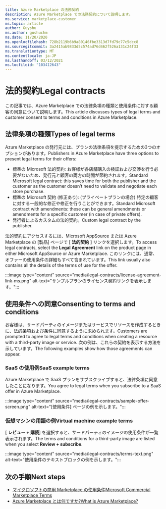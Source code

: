 ```yaml
---
title: Azure Marketplace の法務契約
description: Azure Marketplace での法務契約について説明します。
ms.service: marketplace-customer
ms.topic: article
author: Guyshu
ms.author: gushuchm
ms.date: 11/20/2020
ms.openlocfilehash: 728b2119b6b9a80146fbe3313d7fd79c77c5dcc8
ms.sourcegitcommit: 3a2415ab9833d5c574ad76d462f526a131c24f33
ms.translationtype: MT
ms.contentlocale: ja-JP
ms.lasthandoff: 03/12/2021
ms.locfileid: "103412643"
---
```

# <a name="legal-contracts"></a><span data-ttu-id="e3304-103">法的契約</span><span class="sxs-lookup"><span data-stu-id="e3304-103">Legal contracts</span></span>

<span data-ttu-id="e3304-104">この記事では、Azure Marketplace での法律条項の種類と使用条件に対する顧客の同意について説明します。</span><span class="sxs-lookup"><span data-stu-id="e3304-104">This article discusses types of legal terms and customer consent to terms and conditions in Azure Marketplace.</span></span>

## <a name="types-of-legal-terms"></a><span data-ttu-id="e3304-105">法律条項の種類</span><span class="sxs-lookup"><span data-stu-id="e3304-105">Types of legal terms</span></span>

<span data-ttu-id="e3304-106">Azure Marketplace の発行元には、プランの法律条項を提示するための3つのオプションがあります。</span><span class="sxs-lookup"><span data-stu-id="e3304-106">Publishers in Azure Marketplace have three options to present legal terms for their offers:</span></span>

- <span data-ttu-id="e3304-107">標準の Microsoft 法的契約: お客様が各店舗購入の検証および交渉を行う必要がないため、発行元と顧客の両方の時間が節約されます。</span><span class="sxs-lookup"><span data-stu-id="e3304-107">Standard Microsoft legal contract: this saves time for both the publisher and the customer as the customer doesn’t need to validate and negotiate each store purchase.</span></span>
- <span data-ttu-id="e3304-108">標準の Microsoft 契約 (修正あり): (プライベートプランの場合) 特定の顧客に対する一般的な修正や修正を行うことができます。</span><span class="sxs-lookup"><span data-stu-id="e3304-108">Standard Microsoft contract with amendments: these can be general amendments or amendments for a specific customer (in case of private offers).</span></span>
- <span data-ttu-id="e3304-109">発行者によるカスタムの法的契約。</span><span class="sxs-lookup"><span data-stu-id="e3304-109">Custom legal contract by the publisher.</span></span>

<span data-ttu-id="e3304-110">法的契約にアクセスするには、Microsoft AppSource または Azure Marketplace の [製品] ページで [ **法的契約** ] リンクを選択します。</span><span class="sxs-lookup"><span data-stu-id="e3304-110">To access legal contracts, select the **Legal Agreement** link on the product page in either Microsoft AppSource or Azure Marketplace.</span></span> <span data-ttu-id="e3304-111">このリンクには、通常、オファーの使用条件の詳細もすべて含まれています。</span><span class="sxs-lookup"><span data-stu-id="e3304-111">This link usually also contains all the details of the terms of use for the offer.</span></span>

:::image type="content" source="media/legal-contracts/license-agreement-link-ms.png" alt-text="サンプルプランのライセンス契約リンクを表示します。":::

## <a name="consenting-to-terms-and-conditions"></a><span data-ttu-id="e3304-113">使用条件への同意</span><span class="sxs-lookup"><span data-stu-id="e3304-113">Consenting to terms and conditions</span></span>

<span data-ttu-id="e3304-114">お客様は、サードパーティのイメージまたはサービスでリソースを作成するときに、法的条項および条件に同意するように求められます。</span><span class="sxs-lookup"><span data-stu-id="e3304-114">Customers are prompted to agree to legal terms and conditions when creating a resource with a third-party image or service.</span></span> <span data-ttu-id="e3304-115">次の例は、これらの契約を表示する方法を示しています。</span><span class="sxs-lookup"><span data-stu-id="e3304-115">The following examples show how those agreements can appear.</span></span>

### <a name="saas-example-terms"></a><span data-ttu-id="e3304-116">SaaS の使用例</span><span class="sxs-lookup"><span data-stu-id="e3304-116">SaaS example terms</span></span>

<span data-ttu-id="e3304-117">Azure Marketplace で SaaS プランをサブスクライブすると、法律条項に同意したことになります。</span><span class="sxs-lookup"><span data-stu-id="e3304-117">You agree to legal terms when you subscribe to a SaaS offer in Azure Marketplace.</span></span>

:::image type="content" source="media/legal-contracts/sample-offer-screen.png" alt-text="[使用条件] ページの例を示します。":::

### <a name="virtual-machine-example-terms"></a><span data-ttu-id="e3304-119">仮想マシンの用語の例</span><span class="sxs-lookup"><span data-stu-id="e3304-119">Virtual machine example terms</span></span>

<span data-ttu-id="e3304-120">[ **レビュー + 購読**] を選択すると、サードパーティのイメージの使用条件が一覧表示されます。</span><span class="sxs-lookup"><span data-stu-id="e3304-120">The terms and conditions for a third-party image are listed when you select **Review + subscribe**.</span></span>

:::image type="content" source="media/legal-contracts/terms-text.png" alt-text="使用条件のテキストブロックの例を示します。":::

## <a name="next-steps"></a><span data-ttu-id="e3304-122">次の手順</span><span class="sxs-lookup"><span data-stu-id="e3304-122">Next steps</span></span>

- [<span data-ttu-id="e3304-123">マイクロソフトの商用 Marketplace の使用条件</span><span class="sxs-lookup"><span data-stu-id="e3304-123">Microsoft Commercial Marketplace Terms</span></span>](https://azure.microsoft.com/support/legal/marketplace-terms/)
- [<span data-ttu-id="e3304-124">Azure Marketplace とは何ですか?</span><span class="sxs-lookup"><span data-stu-id="e3304-124">What is Azure Marketplace?</span></span>](azure-marketplace-overview.md) 
